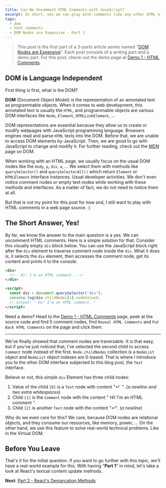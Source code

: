```yaml
---
title: Can We Uncomment HTML Comments with JavaScript?
excerpt: In short, yes we can play with comments like any other HTML element. Both comments and empty spaces between HTML tags are DOM interfaces that inherit from traversable DOM interfaces.
tags:
  - dom
  - html comments
  - DOM Nodes are Expensive - Part 1
---
```


> This post is the first part of a 3-parts article series named "[DOM Nodes are Expensive](https://xkema.github.io/2020/dom-nodes-are-expensive "DOM Nodes are Expensive - A Prelude")". Each post consists of a writing part and a demo part. For this post, check-out the demo page at [Demo 1 - HTML Comments](https://xkema.github.io/blog-demo-dom-nodes-are-expensive/html-comments "Demo 1 - HTML Comments").


## DOM is Language Independent

First thing is first, what is the DOM?

**DOM** (Document Object Model) is the representation of an annotated text as programmable objects. When it comes to web development, this annotated text is usually the `HTML`, and programmable objects are various DOM interfaces like `Node`, `Element`, `HTMLLinkElement`, ...

DOM representations are essential because they allow us to create or modify webpages with JavaScript programming language. Browsers engines read and parse `HTML` texts into the DOM. Before that, we are unable to access DOM elements by JavaScript. Then, we are good to go with JavaScript to change and modify it. For further reading, check out the [MDN](https://developer.mozilla.org/en-US/docs/Web/API/Document_Object_Model/Introduction#DOM_and_JavaScript "DOM and JavaScript") page on DOM.

When working with an HTML page, we usually focus on the usual DOM nodes like the `body`, `p`, `div`, `a`, ... We select them with methods like `querySelector()` and `querySelectorAll()` which return `Element` or `HTMLElement` interface instances. Usual developer activities. We don't even notice comment nodes or empty text nodes while working with these methods and interfaces. As a matter of fact, we do not need to notice them at all.

But that is not my point for this post for now and, I still want to play with HTML comments in a web page source. :)

## The Short Answer, Yes!

By far, we know the answer to the main question is a yes. We can uncomment HTML comments. Here is a simple solution for that. Consider this visually empty `div` block below. You can use the JavaScript block right after the `div` element to traverse comment node inside the `div`. What it does is,  it selects the `div` element, then accesses the comment node, get its content and prints it to the console.

```html
<div>
  <!-- Hi! I'm an HTML comment. -->
</div>

<script>
  const div = document.querySelector('div');
  console.log(div.childNodes[1].nodeValue);
  // output: " Hi! I'm an HTML comment. "
</script>
```

Need a demo? Head to the [Demo 1 - HTML Comments](https://xkema.github.io/blog-demo-dom-nodes-are-expensive/html-comments "Demo 1 - HTML Comments") page, peek at the source code and find 5 comment nodes, find `Reveal HTML Comments` and `Put Back HTML Comments` on the page and click them.

------

We've finally showed that comment nodes are traversable. It is that easy, but if you've just noticed that, I've selected the second child to access `Comment` node instead of the first. `Node.childNodes` collection is a `NodeList` object and `NodeList` object indexes are 0-based. That is where I introduce you to the other DOM interface subjected to this blog post, the `Text` interface.

Believe or not, this simple `div` Element has three child nodes:

1. Value of the child `[0]` is a `Text` node with content "&crarr;&nbsp;&nbsp;". (*a newline and two extra whitespaces*)  
2. Child `[1]` is the `Comment` node with the content "&nbsp;Hi! I'm an HTML comment&nbsp;".  
3. Child `[2]` is another `Text` node with the content "&crarr;". (*a newline*)  

Why do we even care for this? We care, because DOM nodes are relational objects, and they consume our resources, like memory, power, ... On the other hand, we use this feature to solve real-world technical problems. Like in the Virtual DOM.

## Before You Leave

That's it for the initial question. If you want to go further with this topic, we'll have a real-world example for this. With having "**Part 1**" in mind, let's take a look at React's textual content update methods.

**Next**: [Part 2 - React's Demarcation Methods](https://xkema.github.io/2020/react-s-demarcation-methods "Part 2 - React's Demarcation Methods")